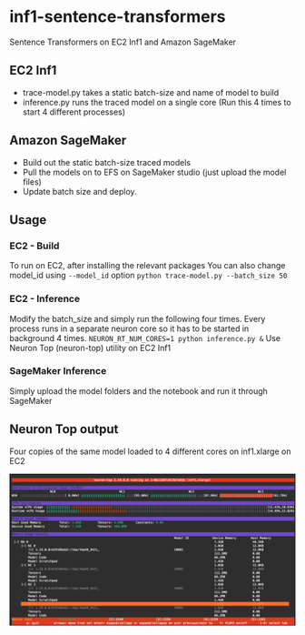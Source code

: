 # inf1-sentence-transformers
Sentence Transformers on EC2 Inf1 and Amazon SageMaker


## EC2 Inf1
* trace-model.py takes a static batch-size and name of model to build
* inference.py runs the traced model on a single core (Run this 4 times to start 4 different processes)


## Amazon SageMaker
* Build out the static batch-size traced models
* Pull the models on to EFS on SageMaker studio (just upload the model files)
* Update batch size and deploy. 


## Usage

### EC2 - Build
To run on EC2, after installing the relevant packages
You can also change model_id using `--model_id` option
`python trace-model.py --batch_size 50`


### EC2 - Inference
Modify the batch_size and simply run the following four times. Every process runs in a separate neuron core so it has to be started in background 4 times.
`NEURON_RT_NUM_CORES=1 python inference.py &`
Use Neuron Top (neuron-top) utility on EC2 Inf1 


### SageMaker Inference
Simply upload the model folders and the notebook and run it through SageMaker


## Neuron Top output

Four copies of the same model loaded to 4 different cores on inf1.xlarge on EC2


![Neuron Top for sentence-transformers](https://raw.githubusercontent.com/DarkSector/inf1-sentence-transformers/main/inf1-sentence-transformers.png?token=GHSAT0AAAAAACI2NK7RFOIJNUFZDUX5AWZIZKCWGYQ)
